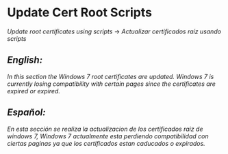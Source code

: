 # Update Cert Root Scripts
_Update root certificates using scripts_ -> _Actualizar certificados raíz usando scripts_
## _English:_
_In this section the Windows 7 root certificates are updated. Windows 7 is currently losing compatibility with certain pages since the certificates are expired or expired._

## _Español:_
_En esta sección se realiza la actualizacion de los certificados raiz de windows 7, Windows 7 actualmente esta perdiendo compatibilidad con ciertas paginas ya que los certificados estan caducados o expirados._
